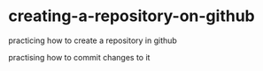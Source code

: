 # creating-a-repository-on-github
practicing how to create a repository in github

practising how to commit changes to it
